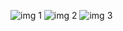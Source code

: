 ![img 1](https://github.com/user-attachments/assets/97d6e4a3-cba8-486a-9f9a-78b9fcada604)
![img 2](https://github.com/user-attachments/assets/e50d7eb8-e0b6-494f-a314-7ca340eb4834)
![img 3](https://github.com/user-attachments/assets/6afc07e3-1778-4242-9160-39ca57588ecf)
